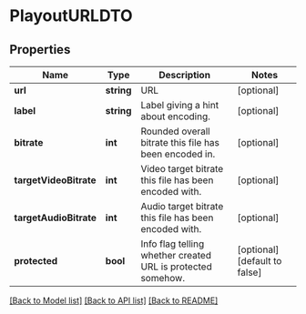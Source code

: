 # PlayoutURLDTO

## Properties
Name | Type | Description | Notes
------------ | ------------- | ------------- | -------------
**url** | **string** | URL | [optional] 
**label** | **string** | Label giving a hint about encoding. | [optional] 
**bitrate** | **int** | Rounded overall bitrate this file has been encoded in. | [optional] 
**targetVideoBitrate** | **int** | Video target bitrate this file has been encoded with. | [optional] 
**targetAudioBitrate** | **int** | Audio target bitrate this file has been encoded with. | [optional] 
**protected** | **bool** | Info flag telling whether created URL is protected somehow. | [optional] [default to false]

[[Back to Model list]](../README.md#documentation-for-models) [[Back to API list]](../README.md#documentation-for-api-endpoints) [[Back to README]](../README.md)


